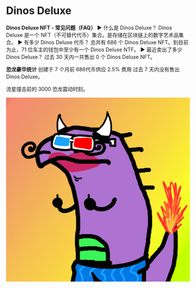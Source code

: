 # Dinos Deluxe

**Dinos Deluxe NFT - 常见问题（FAQ）**
▶ 什么是 Dinos Deluxe？
Dinos Deluxe 是一个 NFT（不可替代代币）集合。是存储在区块链上的数字艺术品集合。
▶ 有多少 Dinos Deluxe 代币？
总共有 686 个 Dinos Deluxe NFT。到目前为止，71 位车主的钱包中至少有一个 Dinos Deluxe NTF。
▶ 最近卖出了多少 Dinos Deluxe？
过去 30 天内一共售出 0 个 Dinos Deluxe NFT。

**恐龙豪华统计**
创建于 7 个月前
686代币供应
2.5% 费用
过去 7 天内没有售出 Dinos Deluxe。

流星撞击前的 3000 恐龙震动时刻。

![nft](unnamed.png)


